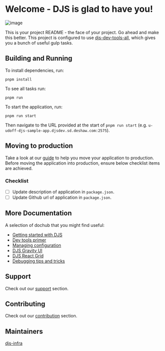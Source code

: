 # Welcome - DJS is glad to have you!
![image](https://github.com/user-attachments/assets/42d608a0-3d69-45c1-a45b-c0e43a3b2957)

This is your project README - the face of your project.  Go ahead and make this better.
This project is configured to use [djs-dev-tools-all](https://djs.deshaw.com/projects/djs-dev-tools/master/docs/),
which gives you a bunch of useful gulp tasks.

## Building and Running
To install dependencies, run:

```
pnpm install
```

To see all tasks run:

```
pnpm run
```

To start the application, run:

``` 
pnpm run start
```
Then navigate to the URL provided at the start of `pnpm run start`
(e.g. `u-udoff-djs-sample-app.djsdev.sd.deshaw.com:2575`).  

## Moving to production

Take a look at our [guide](https://djs.deshaw.com/learn/guides/moving-to-production/) to help you move your application to production.
Before moving the application into production, ensure below checklist items are achieved.

### Checklist

* [ ] Update description of application in `package.json`.
* [ ] Update Github url of application in `package.json`.

## More Documentation

A selection of dochub that you might find useful:
* [Getting started with DJS](https://djs.deshaw.com/learn/)
* [Dev tools primer](https://djs.deshaw.com/projects/djs-dev-tools/master/docs/getting-started/ddt-packages)
* [Managing configuration](https://djs.deshaw.com/projects/djs-dev-tools/master/docs/advanced-usage/configuration)
* [DJS Gravity UI](https://djs.deshaw.com/storybook/djs--djs-gravity-ui?path=/story/overview-getting-started--1-welcome&version=master)
* [DJS React Grid](https://djs.deshaw.com/projects/djs-react-grid/master/docs/api-docs/interfaces/uic.IDJSReactGridProps/)
* [Debugging tips and tricks](https://djs.deshaw.com/learn/guides/debugging)

## Support

Check out our [support](http://go/djs/support) section.

## Contributing

Check out our [contribution](http://go/djs/contribution) section.

## Maintainers

[djs-infra](mailto:djs-infra@deshaw.com)
